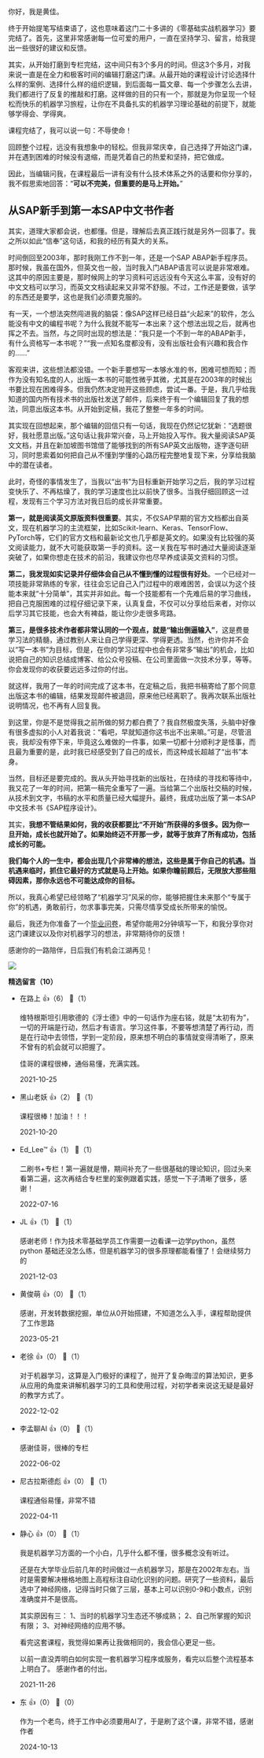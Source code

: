 你好，我是黄佳。

终于开始提笔写结束语了，这也意味着这门二十多讲的《零基础实战机器学习》要完结了。首先，这里非常感谢每一位可爱的用户，一直在坚持学习、留言，给我提出一些很好的建议和反馈。

其实，从开始打磨到专栏完结，这中间只有3个多月的时间。但这3个多月，对我来说一直是在全力和极客时间的编辑打磨这门课。从最开始的课程设计讨论选择什么样的案例、选择什么样的组织逻辑，到后面每一篇文章、每一个步骤怎么去讲，我们都进行了反复的推敲和打磨。这样做的目的只有一个，那就是为你呈现一个轻松而快乐的机器学习旅程，让你在不具备扎实的机器学习理论基础的前提下，就能够学得会、学得爽。

课程完结了，我可以说一句：不辱使命！

回顾整个过程，远没有我想象中的轻松。但我非常庆幸，自己选择了开始这门课，并在遇到困难的时候没有退缩，而是凭着自己的热爱和坚持，把它做成。

因此，当编辑问我，在课程最后一讲有没有什么技术体系之外的话要和你分享的，我不假思索地回答：“**可以不完美，但重要的是马上开始。**”

## 从SAP新手到第一本SAP中文书作者

其实，道理大家都会说，也都懂。但是，理解后去真正践行就是另外一回事了。我之所以如此“信奉”这句话，和我的经历有莫大的关系。

时间倒回至2003年，那时我刚工作不到一年，还是一个SAP ABAP新手程序员。那时候，我虽在国外，但英文也一般，当时我入门ABAP语言可以说是非常艰难。这其中的原因主要是，那时候网上的学习资料可远远没有今天这么丰富，没有好的中文文档可以学习，而英文文档读起来又非常不舒服。不过，工作还是要做，该学的东西还是要学，这也是我们必须要克服的。

有一天，一个想法突然闯进我的脑袋：像SAP这样已经日益“火起来”的软件，怎么能没有中文的编程书呢？为什么我就不能写一本出来？这个想法出现之后，就再也挥之不去。当然，与之同时出现的想法是：“我只是一个不到一年的ABAP新手，有什么资格写一本书呢？”“我一点知名度都没有，没有出版社会有兴趣和我合作的……”

客观来讲，这些想法都没错。一个新手要想写一本够水准的书，困难可想而知；而作为没有知名度的人，出版一本书的可能性微乎其微，尤其是在2003年的时候出书要比现在困难得多。但我仍然决定抛开这些顾虑，尝试一番。于是，我几乎给我知道的国内所有技术书的出版社发送了邮件，后来终于有一个编辑回复了我的想法，同意出版这本书。从开始到定稿，我花了整整一年多的时间。

其实现在回想起来，那个编辑的回信只有一句话，我现在仍然记忆犹新：“选题很好，我社愿意出版。”这句话让我非常兴奋，马上开始投入写作。我大量阅读SAP英文文档，并且在新加坡图书馆借了能够找到的所有SAP英文出版物，逐字逐句研习，同时思索着如何把自己从不懂到学懂的心路历程完整地复现下来，分享给我脑中的潜在读者。

此时，奇怪的事情发生了，当我以“出书”为目标重新开始学习之后，我的学习过程变快乐了、不再枯燥了，我的学习速度也比以前快了很多。当我仔细回顾这一过程，发现有三个学习方法对我日后的成长非常重要。

**第一，就是阅读英文原版资料很重要**。其实，不仅SAP早期的官方文档都出自英文，现在机器学习的主流框架，比如Scikit-learn、Keras、TensorFlow、PyTorch等，它们的官方文档和最新论文也几乎都是英文的。如果没有比较强的英文阅读能力，就不大可能获取第一手的资料。这一关我在写书时通过大量阅读逐渐突破了，如果你想走在技术的前沿，我建议你也尽早养成读英文资料的习惯。

**第二，我发现如实记录并仔细体会自己从不懂到懂的过程很有好处**。一个已经对一项技能非常熟练的专家，往往会忘记自己入门过程中的艰难困苦，会误以为这个技能本来就“十分简单”，其实并非如此。每一个技能都有一个先难后易的学习曲线，把自己克服困难的过程仔细记录下来，认真复盘，不仅可以分享给后来者，对你以后学习其它技能，也会大有裨益，能让你少走很多弯路。

**第三，是很多技术作者都非常认同的一个观点，就是“输出倒逼输入”**，这是费曼学习法的精髓，通过教别人来让自己学得更深、学得更透。当然，也许你并不会以“写一本书”为目标，但是，在你的学习过程中也会有非常多“输出”的机会，比如说把自己的知识总结成博客、给公众号投稿、在公司里面做一次技术分享，等等。你会发现你的收获要远远多过你的付出。

就这样，我用了一年的时间完成了这本书，在定稿之后，我把书稿寄给了那个同意出版这本书的编辑，结果发现邮件被退回，原来他已经离职了。我再次联系出版社说明情况，也不再有人回复我。

到这里，你是不是觉得我之前所做的努力都白费了？我自然极度失落，头脑中好像有很多虚拟的小人对着我说：“看吧，早就知道你这书出不出来嘛。”可是，尽管沮丧，我却没有停下来，毕竟这么难做的一件事，如果一切都十分顺利才是怪事，而且最为重要的是，此时我已经感受到了自己的成长，而这种成长超越了“出书”本身。

当然，目标还是要完成的。我从头开始寻找新的出版社，在持续的寻找和等待中，我又花了一年的时间，把第一稿完全重写了一遍。当给第二个出版社交稿的时候，从技术到文字，书稿的水平和质量已经大幅提升。最终，我成功出版了第一本SAP中文技术书《SAP程序设计》。

其实，**我想不管结果如何，我的收获都要比“不开始”所获得的多很多。因为你一旦开始，成长也就开始了。如果始终迈不开那一步，就等于放弃了所有成功，包括成长的可能。**

**我们每个人的一生中，都会出现几个非常棒的想法，这些是属于你自己的机遇。当机遇来临时，抓住它最好的方式就是马上开始。如果你瞻前顾后，无限放大那些阻碍因素，那你永远也不可能达成你的目标。**

所以，我真心希望已经领略了“机器学习”风采的你，能够把握住未来那个“专属于你”的机遇，勇敢前行，勿求事事完美，只需尽情享受成长所带来的愉悦。

最后，我还为你准备了一个[毕业问卷](https://jinshuju.net/f/s5a2mw)，希望你能用2分钟填写一下，和我分享你对这门课建议以及你对机器学习的想法，非常期待你的反馈！

感谢你的一路陪伴，日后我们有机会江湖再见！

[![](https://static001.geekbang.org/resource/image/89/3e/89e622230564da1381eef0b97a3fb03e.jpg?wh=1142x801)](https://jinshuju.net/f/s5a2mw)
<div><strong>精选留言（10）</strong></div><ul>
<li><span>在路上</span> 👍（6） 💬（1）<p>维特根斯坦引用歌德的《浮士德》中的一句话作为座右铭，就是“太初有为”，一切的开端是行动，然后才有语言。学习这件事，不要等想清楚了再行动，而是在行动中去领悟，学到一定阶段，原来想不明白的事情就变得清晰了，原来不曾有的机会就可以把握了。

佳哥的课程很棒，通俗易懂，充满实践。</p>2021-10-25</li><br/><li><span>黑山老妖</span> 👍（2） 💬（1）<p>课程很棒！加油！！！</p>2021-10-20</li><br/><li><span>Ed_Lee™</span> 👍（1） 💬（1）<p>二刷书+专栏！第一遍就是懵，期间补充了一些很基础的理论知识，回过头来看第二遍，这次再结合专栏里的案例跟着实践，感觉一下子清晰了很多，感谢！</p>2022-07-16</li><br/><li><span>JL</span> 👍（1） 💬（1）<p>感谢老师！作为技术零基础学员工作需要一边看课一边学python，虽然python 基础还没怎么练，但是机器学习的很多原理都能看懂了！会继续努力的</p>2021-12-03</li><br/><li><span>黄俊萌</span> 👍（0） 💬（1）<p>感谢，开发转数据挖掘，单位从0开始搭建，不知道怎么入手，课程帮助提供了工作思路</p>2023-05-21</li><br/><li><span>老徐</span> 👍（0） 💬（1）<p>对于机器学习，这算是入门极好的课程了，抛开了复杂晦涩的算法知识，更多从应用的角度来讲解机器学习的工具和使用过程，对初学者来说这无疑是最好的教学方式了。</p>2022-12-02</li><br/><li><span>李孟聊AI</span> 👍（0） 💬（1）<p>感谢佳哥，很棒的专栏</p>2022-06-02</li><br/><li><span>尼古拉斯德彪</span> 👍（0） 💬（1）<p>课程通俗易懂，非常不错</p>2022-04-11</li><br/><li><span>静心</span> 👍（0） 💬（1）<p>我是机器学习方面的一个小白，几乎什么都不懂，很多概念没有听过。

还是在大学毕业后前几年的时间做过一点机器学习，那是在2002年左右。当时是需要解决栅格地图上高程标注自动化识别的问题。研究了一些资料，最后选中了神经网络，记得当时只做了三层，基本上可以识别0-9和小数点，识别准确度并不是很高。

其实原因有三：
1、当时的机器学习生态还不够成熟；
2、自己所掌握的知识有限；
3、对神经网络的应用不够。

看完这套课程，我觉得如果再让我做相同的，我会信心更足一些。

以前一直没弄明白如何实现一套机器学习程序或服务，看完以后整个流程基本上明白了。
感谢作者的付出。</p>2021-11-26</li><br/><li><span>东</span> 👍（0） 💬（0）<p>作为一个老鸟，终于工作中必须要用AI了，于是刷了这个课，非常不错，感谢作者</p>2024-10-13</li><br/>
</ul>
